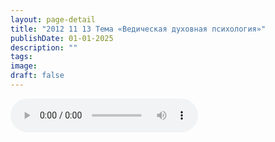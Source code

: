 ```yaml
---
layout: page-detail
title: "2012 11 13 Тема «Ведическая духовная психология»"
publishDate: 01-01-2025
description: ""
tags:
image:
draft: false
---
```


<audio title=" - 2012 11 13 Тема «Ведическая духовная психология».mp3" src="https://filer-api.advayta.org/v1.0/public/files/72755" controls=""></audio>

  

